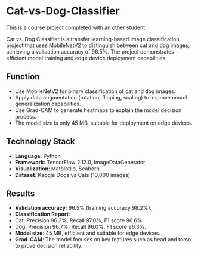 # Cat-vs-Dog-Classifier
This is a course project completed with  an other student

Cat vs. Dog Classifier is a transfer learning-based image classification project that uses MobileNetV2 to distinguish between cat and dog images, achieving a validation accuracy of 96.5%. The project demonstrates efficient model training and edge device deployment capabilities
## Function
- Use MobileNetV2 for binary classification of cat and dog images.
- Apply data augmentation (rotation, flipping, scaling) to improve model generalization capabilities.
- Use Grad-CAM to generate heatmaps to explain the model decision process.
- The model size is only 45 MB, suitable for deployment on edge devices.

## Technology Stack
- **Language**: Python
- **Framework**: TensorFlow 2.12.0, ImageDataGenerator
- **Visualization**: Matplotlib, Seaborn
- **Dataset**: Kaggle Dogs vs Cats (10,000 images)

## Results
- **Validation accuracy**: 96.5% (training accuracy 98.2%).
- **Classification Report**:
- Cat: Precision 96.3%, Recall 97.0%, F1 score 96.6%. 
- Dog: Precision  96.7%, Recall 96.0%, F1 score 96.3%.
- **Model size**: 45 MB, efficient and suitable for edge devices.
- **Grad-CAM**: The model focuses on key features such as head and torso to prove decision reliability.
